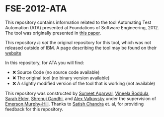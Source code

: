 # FSE-2012-ATA


This repository contains information related to the tool Automating Test Automation (ATA) presented at Foundations of Software Engineering, 2012. The tool was originally presented in [this paper](http://dl.acm.org/citation.cfm?doid=2393596.2393643).

This repository _is not_ the original repository for this tool, which was not released outside of IBM. A page describing the tool may be found on their [website](http://researcher.watson.ibm.com/researcher/view_group.php?id=3613)

In this repository, for ATA you will find:
* :x: Source Code (no source code available)
* :x: The original tool (no binary version available)
* :x: A slightly modified version of the tool that is working (not available)

This repository was constructed by [Sumeet Agarwal](https://github.com/sumeet29), [Vineela Boddula](https://github.com/boddulavineela), [Sarah Elder](https://github.com/seelder),  [Shrenuj Gandhi](https://github.com/shrenujgandhi), and [Alex Valkovsky](https://github.com/avalkovsky) under the supervision of [Emerson Murphy-Hill](https://github.com/CaptainEmerson). Thanks to [Satish Chandra](https://sites.google.com/site/schandraacmorg/) et. al, for providing feedback for this repository.
